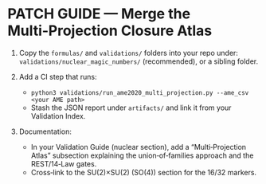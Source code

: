 # PATCH GUIDE — Merge the Multi‑Projection Closure Atlas

1) Copy the `formulas/` and `validations/` folders into your repo under:
   `validations/nuclear_magic_numbers/` (recommended), or a sibling folder.

2) Add a CI step that runs:
   - `python3 validations/run_ame2020_multi_projection.py --ame_csv <your AME path>`
   - Stash the JSON report under `artifacts/` and link it from your Validation Index.

3) Documentation:
   - In your Validation Guide (nuclear section), add a “Multi‑Projection Atlas” subsection
     explaining the union‑of‑families approach and the REST/14‑Law gates.
   - Cross‑link to the SU(2)×SU(2) (SO(4)) section for the 16/32 markers.
